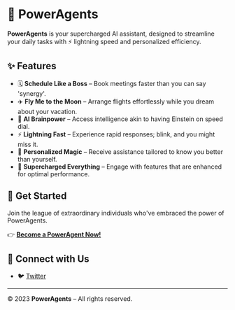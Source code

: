 # 🚀 PowerAgents  

**PowerAgents** is your supercharged AI assistant, designed to streamline your daily tasks with ⚡ lightning speed and personalized efficiency.  

## ✨ Features  

- 🗓️ **Schedule Like a Boss** – Book meetings faster than you can say 'synergy'.  
- ✈️ **Fly Me to the Moon** – Arrange flights effortlessly while you dream about your vacation.  
- 🧠 **AI Brainpower** – Access intelligence akin to having Einstein on speed dial.  
- ⚡ **Lightning Fast** – Experience rapid responses; blink, and you might miss it.  
- 🎯 **Personalized Magic** – Receive assistance tailored to know you better than yourself.  
- 💪 **Supercharged Everything** – Engage with features that are enhanced for optimal performance.  

## 🚀 Get Started  

Join the league of extraordinary individuals who've embraced the power of PowerAgents.  

👉 [**Become a PowerAgent Now!**](https://poweragents.fun)  

## 🔗 Connect with Us  

- 🐦 [Twitter](https://twitter.com/PowerAgents)  

---  

© 2023 **PowerAgents** – All rights reserved.  
